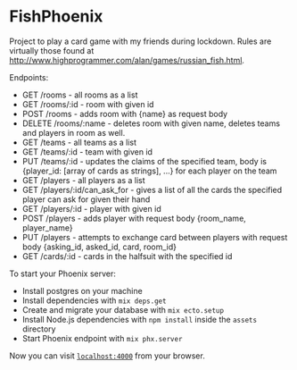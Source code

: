 # FishPhoenix

Project to play a card game with my friends during lockdown. Rules are virtually those found at http://www.highprogrammer.com/alan/games/russian_fish.html.

Endpoints:

- GET /rooms - all rooms as a list
- GET /rooms/:id - room with given id
- POST /rooms - adds room with {name} as request body
- DELETE /rooms/:name - deletes room with given name, deletes teams and players in room as well.
- GET /teams - all teams as a list
- GET /teams/:id - team with given id
- PUT /teams/:id - updates the claims of the specified team, body is {player_id: [array of cards as strings], ...} for each player on the team
- GET /players - all players as a list
- GET /players/:id/can_ask_for - gives a list of all the cards the specified player can ask for given their hand
- GET /players/:id - player with given id
- POST /players - adds player with request body {room_name, player_name}
- PUT /players - attempts to exchange card between players with request body {asking_id, asked_id, card, room_id}
- GET /cards/:id - cards in the halfsuit with the specified id

To start your Phoenix server:

- Install postgres on your machine
- Install dependencies with `mix deps.get`
- Create and migrate your database with `mix ecto.setup`
- Install Node.js dependencies with `npm install` inside the `assets` directory
- Start Phoenix endpoint with `mix phx.server`

Now you can visit [`localhost:4000`](http://localhost:4000) from your browser.

